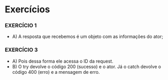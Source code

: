 # Exercícios 

### EXERCÍCIO 1
- A) A resposta que recebemos é um objeto com as informações do ator;

### EXERCÍCIO 3
- A) Pois dessa forma ele acessa o ID da request.
- B) O try devolve o código 200 (sucesso) e o ator. Já o catch devolve o código 400 (erro) e a mensagem de erro.

